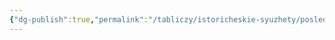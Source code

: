 ```yaml
---
{"dg-publish":true,"permalink":"/tabliczy/istoricheskie-syuzhety/poslednij-den-pompei/","dgPassFrontmatter":true}
---
```



